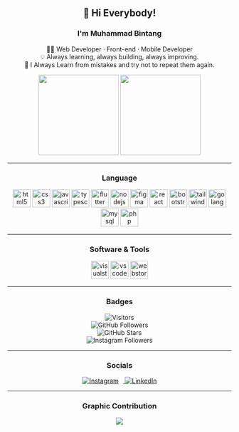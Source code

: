 <center>

## 👋 Hi Everybody!  
### I'm Muhammad Bintang   

👨‍💻 Web Developer · Front-end · Mobile Developer  
💡 Always learning, always building, always improving.  
🔁 I Always Learn from mistakes and try not to repeat them again.

<div align="center">
  <img src="https://github-readme-stats.vercel.app/api?username=MuhammadBintangCaesa&show_icons=true&theme=tokyonight" height="180" />
  <img src="https://github-readme-stats.vercel.app/api/top-langs/?username=MuhammadBintangCaesa&layout=compact&theme=tokyonight" height="180" /> 
</div>

---

###  Language

<div align="center">
  <img src="https://skillicons.dev/icons?i=html" height="40" alt="html5 logo" />
  <img src="https://skillicons.dev/icons?i=css" height="40" alt="css3 logo" />
  <img src="https://skillicons.dev/icons?i=js" height="40" alt="javascript logo" />
  <img src="https://skillicons.dev/icons?i=ts" height="40" alt="typescript logo" />
  <img src="https://skillicons.dev/icons?i=flutter" height="40" alt="flutter logo" />
  <img src="https://skillicons.dev/icons?i=nodejs" height="40" alt="nodejs logo" />
  <img src="https://skillicons.dev/icons?i=figma" height="40" alt="figma logo" />
  <img src="https://skillicons.dev/icons?i=react" height="40" alt="react logo" />
  <img src="https://skillicons.dev/icons?i=bootstrap" height="40" alt="bootstrap logo" />
  <img src="https://skillicons.dev/icons?i=tailwind" height="40" alt="tailwind logo" />
  <img src="https://skillicons.dev/icons?i=golang" height="40" alt="golang logo" />
  <img src="https://skillicons.dev/icons?i=mysql" height="40" alt="mysql logo" />
  <img src="https://skillicons.dev/icons?i=php" height="40" alt="php logo" />
</div>

---

### Software & Tools

<div align="center">
  <img src="https://skillicons.dev/icons?i=visualstudio" height="40" alt="visualstudio logo" />
  <img src="https://skillicons.dev/icons?i=vscode" height="40" alt="vscode logo" />
  <img src="https://skillicons.dev/icons?i=webstorm" height="40" alt="webstorm logo" />
</div>

---

### Badges

![Visitors](https://komarev.com/ghpvc/?username=MuhammadBintangCaesa&style=flat-square&color=blue)  
![GitHub Followers](https://img.shields.io/github/followers/MuhammadBintangCaesa?style=social)  
![GitHub Stars](https://img.shields.io/github/stars/MuhammadBintangCaesa?style=social) <br>
![Instagram Followers](https://img.shields.io/badge/Instagram-<9.980>-<Blue>)

---

### Socials

<a href="https://www.instagram.com/bntngca_/" target="_blank">
  <img src="https://img.icons8.com/ios-filled/30/e1306c/instagram-new.png" alt="Instagram" style="margin-right: 10px;" />
</a>
<a href="https://www.linkedin.com/in/muhammad-bintang-caesa-113b10317/" target="_blank">
  <img src="https://img.icons8.com/ios-filled/30/0077b5/linkedin.png" alt="LinkedIn" />
</a>

---

### Graphic Contribution

<div align="center">
  <img src="https://github-readme-activity-graph.vercel.app/graph?username=MuhammadBintangCaesa&theme=tokyo-night" />
</div>

